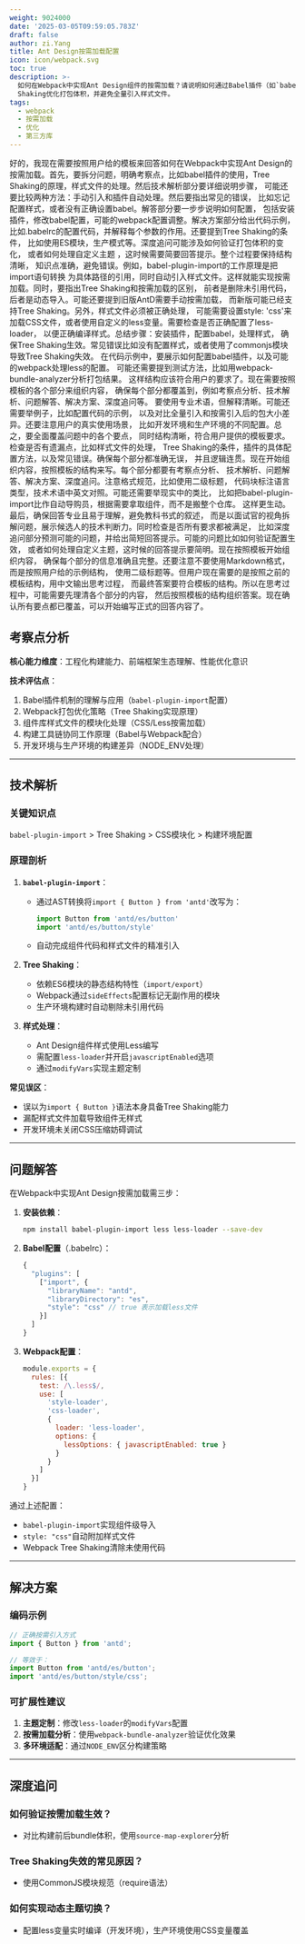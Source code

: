 ```yaml
---
weight: 9024000
date: '2025-03-05T09:59:05.783Z'
draft: false
author: zi.Yang
title: Ant Design按需加载配置
icon: icon/webpack.svg
toc: true
description: >-
  如何在Webpack中实现Ant Design组件的按需加载？请说明如何通过Babel插件（如`babel-plugin-import`）或Tree
  Shaking优化打包体积，并避免全量引入样式文件。
tags:
  - webpack
  - 按需加载
  - 优化
  - 第三方库
---
```


好的，我现在需要按照用户给的模板来回答如何在Webpack中实现Ant Design的按需加载。首先，要拆分问题，明确考察点，比如babel插件的使用，Tree Shaking的原理，样式文件的处理。然后技术解析部分要详细说明步骤，
可能还要比较两种方法：手动引入和插件自动处理。然后要指出常见的错误，
比如忘记配置样式，或者没有正确设置babel。解答部分要一步步说明如何配置，
包括安装插件，修改babel配置，可能的webpack配置调整。解决方案部分给出代码示例，
比如.babelrc的配置代码，并解释每个参数的作用。还要提到Tree Shaking的条件，
比如使用ES模块，生产模式等。深度追问可能涉及如何验证打包体积的变化，
或者如何处理自定义主题 ，这时候需要简要回答提示。整个过程要保持结构清晰，
知识点准确，避免错误。例如，babel-plugin-import的工作原理是把import语句转换
为具体路径的引用，同时自动引入样式文件。这样就能实现按需加载。同时，要指出Tree Shaking和按需加载的区别，
前者是删除未引用代码，后者是动态导入。可能还要提到旧版AntD需要手动按需加载，
而新版可能已经支持Tree Shaking。另外，样式文件必须被正确处理，
可能需要设置style: 'css'来加载CSS文件，或者使用自定义的less变量。需要检查是否正确配置了less-loader，
以便正确编译样式。总结步骤：安装插件，配置babel，处理样式，
确保Tree Shaking生效。常见错误比如没有配置样式，或者使用了commonjs模块导致Tree Shaking失效。
在代码示例中，要展示如何配置babel插件，以及可能的webpack处理less的配置。
可能还需要提到测试方法，比如用webpack-bundle-analyzer分析打包结果。
这样结构应该符合用户的要求了。现在需要按照模板的各个部分来组织内容，
确保每个部分都覆盖到，例如考察点分析、技术解析、问题解答、解决方案、深度追问等。
要使用专业术语，但解释清晰。可能还需要举例子，比如配置代码的示例，
以及对比全量引入和按需引入后的包大小差异。还要注意用户的真实使用场景，
比如开发环境和生产环境的不同配置。总之，要全面覆盖问题中的各个要点，
同时结构清晰，符合用户提供的模板要求。检查是否有遗漏点，比如样式文件的处理，
Tree Shaking的条件，插件的具体配置方法，以及常见错误。确保每个部分都准确无误，
并且逻辑连贯。现在开始组织内容，按照模板的结构来写。每个部分都要有考察点分析、
技术解析、问题解答、解决方案、深度追问。注意格式规范，比如使用二级标题，
代码块标注语言类型，技术术语中英文对照。可能还需要举现实中的类比，
比如把babel-plugin-import比作自动导购员，根据需要拿取组件，而不是搬整个仓库。
这样更生动。最后，确保回答专业且易于理解，避免教科书式的叙述，
而是以面试官的视角拆解问题，展示候选人的技术判断力。同时检查是否所有要求都被满足，
比如深度追问部分预测可能的问题，并给出简短回答提示。可能的问题比如如何验证配置生效，
或者如何处理自定义主题，这时候的回答提示要简明。现在按照模板开始组织内容，
确保每个部分的信息准确且完整。还要注意不要使用Markdown格式，而是按照用户给的示例结构，
使用二级标题等。但用户现在需要的是按照之前的模板结构，用中文输出思考过程，
而最终答案要符合模板的结构。所以在思考过程中，可能需要先理清各个部分的内容，
然后按照模板的结构组织答案。现在确认所有要点都已覆盖，可以开始编写正式的回答内容了。
</think>

## 考察点分析

**核心能力维度**：工程化构建能力、前端框架生态理解、性能优化意识

**技术评估点**：

1. Babel插件机制的理解与应用（`babel-plugin-import`配置）
2. Webpack打包优化策略（Tree Shaking实现原理）
3. 组件库样式文件的模块化处理（CSS/Less按需加载）
4. 构建工具链协同工作原理（Babel与Webpack配合）
5. 开发环境与生产环境的构建差异（NODE_ENV处理）

---

## 技术解析

### 关键知识点

`babel-plugin-import` > Tree Shaking > CSS模块化 > 构建环境配置

### 原理剖析

1. **`babel-plugin-import`**：
   - 通过AST转换将`import { Button } from 'antd'`改写为：

     ```javascript
     import Button from 'antd/es/button'
     import 'antd/es/button/style'
     ```

   - 自动完成组件代码和样式文件的精准引入

2. **Tree Shaking**：
   - 依赖ES6模块的静态结构特性（`import/export`）
   - Webpack通过`sideEffects`配置标记无副作用的模块
   - 生产环境构建时自动剔除未引用代码

3. **样式处理**：
   - Ant Design组件样式使用Less编写
   - 需配置`less-loader`并开启`javascriptEnabled`选项
   - 通过`modifyVars`实现主题定制

**常见误区**：

- 误以为`import { Button }`语法本身具备Tree Shaking能力
- 漏配样式文件加载导致组件无样式
- 开发环境未关闭CSS压缩妨碍调试

---

## 问题解答

在Webpack中实现Ant Design按需加载需三步：

1. **安装依赖**：

   ```bash
   npm install babel-plugin-import less less-loader --save-dev
   ```

2. **Babel配置**（.babelrc）：

   ```javascript
   {
     "plugins": [
       ["import", {
         "libraryName": "antd",
         "libraryDirectory": "es",
         "style": "css" // true 表示加载less文件
       }]
     ]
   }
   ```

3. **Webpack配置**：

   ```javascript
   module.exports = {
     rules: [{
       test: /\.less$/,
       use: [
         'style-loader',
         'css-loader',
         {
           loader: 'less-loader',
           options: {
             lessOptions: { javascriptEnabled: true }
           }
         }
       ]
     }]
   }
   ```

通过上述配置：

- `babel-plugin-import`实现组件级导入
- `style: "css"`自动附加样式文件
- Webpack Tree Shaking清除未使用代码

---

## 解决方案

### 编码示例

```javascript
// 正确按需引入方式
import { Button } from 'antd';

// 等效于：
import Button from 'antd/es/button';
import 'antd/es/button/style/css'; 
```

### 可扩展性建议

1. **主题定制**：修改`less-loader`的`modifyVars`配置
2. **按需加载分析**：使用`webpack-bundle-analyzer`验证优化效果
3. **多环境适配**：通过`NODE_ENV`区分构建策略

---

## 深度追问

### 如何验证按需加载生效？

- 对比构建前后bundle体积，使用`source-map-explorer`分析

### Tree Shaking失效的常见原因？

- 使用CommonJS模块规范（require语法）

### 如何实现动态主题切换？

- 配置less变量实时编译（开发环境），生产环境使用CSS变量覆盖
